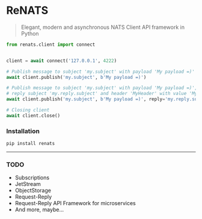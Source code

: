 # ReNATS

> Elegant, modern and asynchronous NATS Client API framework in Python

```python
from renats.client import connect


client = await connect('127.0.0.1', 4222)

# Publish message to subject 'my.subject' with payload 'My payload =)'
await client.publish('my.subject', b'My payload =)')

# Publish message to subject 'my.subject' with payload 'My payload =)',
# reply subject 'my.reply.subject' and header 'MyHeader' with value 'MyValue'
await client.publish('my.subject', b'My payload =)', reply='my.reply.subject', headers={'MyHeader': 'MyValue'})

# Closing client
await client.close()
```

### Installation
```bash
pip install renats
```

---

### TODO
- Subscriptions
- JetStream
- ObjectStorage
- Request-Reply
- Request-Reply API Framework for microservices
- And more, maybe...
